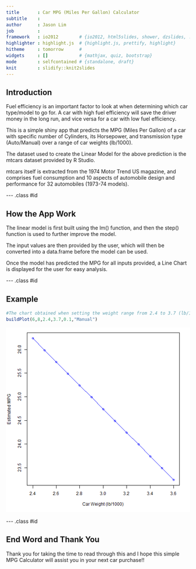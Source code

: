 ```yaml
---
title       : Car MPG (Miles Per Gallon) Calculator
subtitle    : 
author      : Jason Lim
job         : 
framework   : io2012        # {io2012, html5slides, shower, dzslides, ...}
highlighter : highlight.js  # {highlight.js, prettify, highlight}
hitheme     : tomorrow      # 
widgets     : []            # {mathjax, quiz, bootstrap}
mode        : selfcontained # {standalone, draft}
knit        : slidify::knit2slides
---
```


## Introduction

Fuel efficiency is an important factor to look at when determining which car type/model to go for. A car with high fuel efficiency will save the driver money in the long run, and vice versa for a car with low fuel efficiency.

This is a simple shiny app that predicts the MPG (Miles Per Gallon) of a car with specific number of Cylinders, its Horsepower, and transmission type (Auto/Manual) over a range of car weights (lb/1000).

The dataset used to create the Linear Model for the above prediction is the mtcars dataset provided by R Studio.

mtcars itself is extracted from the 1974 Motor Trend US magazine, and comprises fuel consumption and 10 aspects of automobile design and performance for 32 automobiles (1973-74 models).

--- .class #id 

## How the App Work


The linear model is first built using the lm() function, and then the step() function is used to further improve the model.

The input values are then provided by the user, which will then be converted into a data.frame before the model can be used.

Once the model has predicted the MPG for all inputs provided, a Line Chart is displayed for the user for easy analysis.

--- .class #id 

## Example

```r
#The chart obtained when setting the weight range from 2.4 to 3.7 (lb/1000), Number of Cylinders =6, Manual Transmission Type and 8 Horsepower.
buildPlot(6,8,2.4,3.7,0.1,"Manual")
```

![plot of chunk unnamed-chunk-2](assets/fig/unnamed-chunk-2-1.png) 

--- .class #id 

## End Word and Thank You
Thank you for taking the time to read through this and I hope this simple MPG Calculator will assist you in your next car purchase!!
